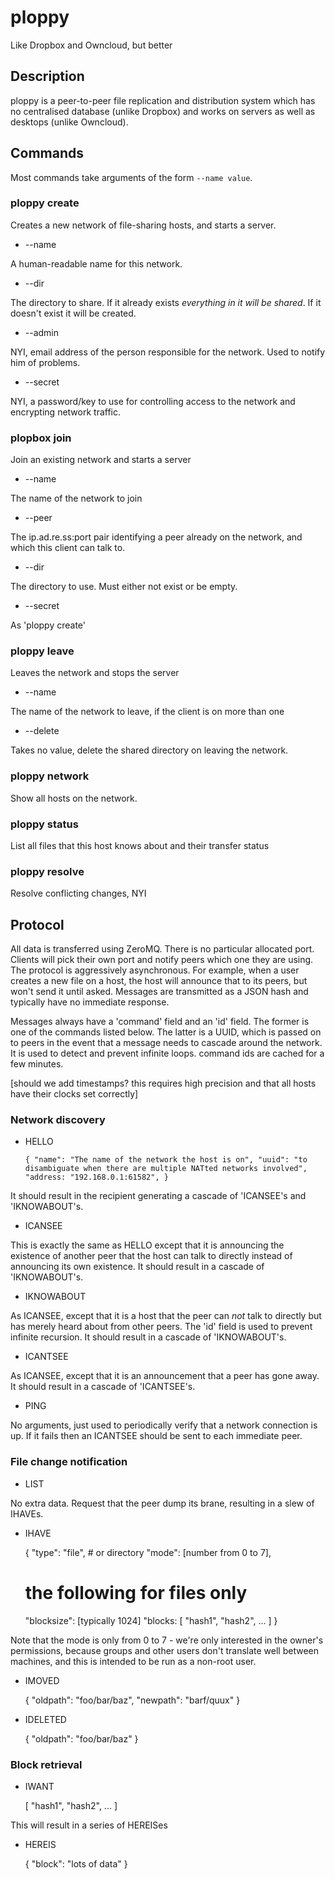 # ploppy

Like Dropbox and Owncloud, but better

## Description

ploppy is a peer-to-peer file replication and distribution system which has no centralised database (unlike Dropbox) and works on servers as well as desktops (unlike Owncloud).

## Commands

Most commands take arguments of the form `--name value`.

### ploppy create

Creates a new network of file-sharing hosts, and starts a server.

* --name

A human-readable name for this network.

* --dir

The directory to share. If it already exists *everything in it will be
shared*. If it doesn't exist it will be created.

* --admin

NYI, email address of the person responsible for the network. Used to notify
him of problems.

* --secret

NYI, a password/key to use for controlling access to the network and
encrypting network traffic.

### plopbox join

Join an existing network and starts a server

* --name

The name of the network to join

* --peer

The ip.ad.re.ss:port pair identifying a peer already on the network,
and which this client can talk to.

* --dir

The directory to use. Must either not exist or be empty.

* --secret

As 'ploppy create'

### ploppy leave

Leaves the network and stops the server

* --name

The name of the network to leave, if the client is on more than one

* --delete

Takes no value, delete the shared directory on leaving the network.

### ploppy network

Show all hosts on the network.

### ploppy status

List all files that this host knows about and their transfer status

### ploppy resolve

Resolve conflicting changes, NYI

## Protocol

All data is transferred using ZeroMQ. There is no particular allocated port.
Clients will pick their own port and notify peers which one they are using.
The protocol is aggressively asynchronous. For example, when a user creates a
new file on a host, the host will announce that to its peers, but won't send it
until asked. Messages are transmitted as a JSON hash and typically have no
immediate response.

Messages always have a 'command' field and an 'id' field. The former is one of the commands listed below. The latter is a UUID, which is passed on to peers
in the event that a message needs to cascade around the network. It is
used to detect and prevent infinite loops. command ids are cached for a
few minutes.

[should we add timestamps? this requires high precision and that all
hosts have their clocks set correctly]

### Network discovery

* HELLO

  `{
    "name": "The name of the network the host is on",
    "uuid": "to disambiguate when there are multiple NATted networks involved",
    "address: "192.168.0.1:61582",
  }`

It should result in the recipient generating a cascade of 'ICANSEE's and 'IKNOWABOUT's.

* ICANSEE

This is exactly the same as HELLO except that it is announcing the
existence of another peer that the host can talk to directly instead of
announcing its own existence. It should result in a cascade of 'IKNOWABOUT's.

* IKNOWABOUT

As ICANSEE, except that it is a host that the peer can *not* talk to
directly but has merely heard about from other peers. The 'id' field is
used to prevent infinite recursion. It should result in a cascade of 'IKNOWABOUT's.

* ICANTSEE

As ICANSEE, except that it is an announcement that a peer has gone away. It should result in a cascade of 'ICANTSEE's.

* PING

No arguments, just used to periodically verify that a network connection is up. If it fails then an ICANTSEE should be sent to each immediate peer.

### File change notification

* LIST

No extra data. Request that the peer dump its brane, resulting in a slew of IHAVEs.

* IHAVE

  {
    "type": "file", # or directory
    "mode": [number from 0 to 7],
    # the following for files only
    "blocksize": [typically 1024]
    "blocks: [
      "hash1",
      "hash2",
      ...
    ]
  }

Note that the mode is only from 0 to 7 - we're only interested in the
owner's permissions, because groups and other users don't translate well
between machines, and this is intended to be run as a non-root user.

* IMOVED

  {
    "oldpath": "foo/bar/baz",
    "newpath": "barf/quux"
  }

* IDELETED

  { "oldpath": "foo/bar/baz" }

### Block retrieval

* IWANT

  [ "hash1", "hash2", ... ]

This will result in a series of HEREISes

* HEREIS

  { "block": "lots of data" }
